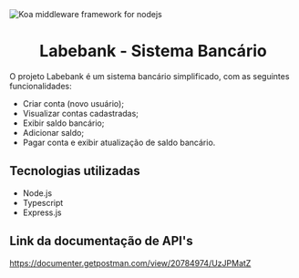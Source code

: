 <img src="/docs/logo.png" alt="Koa middleware framework for nodejs"/>

<h1 align="center"><b>Labebank - Sistema Bancário</b></h1>

O projeto Labebank é um sistema bancário simplificado, com as seguintes funcionalidades:

- Criar conta (novo usuário);
- Visualizar contas cadastradas;
- Exibir saldo bancário;
- Adicionar saldo;
- Pagar conta e exibir atualização de saldo bancário.

## Tecnologias utilizadas

- Node.js
- Typescript
- Express.js

## Link da documentação de API's

https://documenter.getpostman.com/view/20784974/UzJPMatZ
